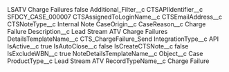 <?xml version="1.0" encoding="UTF-8"?>
<CustomMetadata xmlns="http://soap.sforce.com/2006/04/metadata" xmlns:xsi="http://www.w3.org/2001/XMLSchema-instance" xmlns:xsd="http://www.w3.org/2001/XMLSchema">
    <label>LSATV Charge Failures</label>
    <protected>false</protected>
    <values>
        <field>Additional_Filter__c</field>
        <value xsi:nil="true"/>
    </values>
    <values>
        <field>CTSAPIIdentifier__c</field>
        <value xsi:type="xsd:string">SFDCY_CASE_000007</value>
    </values>
    <values>
        <field>CTSAssignedToLoginName__c</field>
        <value xsi:nil="true"/>
    </values>
    <values>
        <field>CTSEmailAddress__c</field>
        <value xsi:nil="true"/>
    </values>
    <values>
        <field>CTSNoteType__c</field>
        <value xsi:type="xsd:string">Internal Note</value>
    </values>
    <values>
        <field>CaseOrigin__c</field>
        <value xsi:nil="true"/>
    </values>
    <values>
        <field>CaseReason__c</field>
        <value xsi:type="xsd:string">Charge Failure</value>
    </values>
    <values>
        <field>Description__c</field>
        <value xsi:type="xsd:string">Lead Stream ATV Charge Failures</value>
    </values>
    <values>
        <field>DetailsTemplateName__c</field>
        <value xsi:type="xsd:string">CTS_ChargeFailure_Send</value>
    </values>
    <values>
        <field>IntegrationType__c</field>
        <value xsi:type="xsd:string">API</value>
    </values>
    <values>
        <field>IsActive__c</field>
        <value xsi:type="xsd:boolean">true</value>
    </values>
    <values>
        <field>IsAutoClose__c</field>
        <value xsi:type="xsd:boolean">false</value>
    </values>
    <values>
        <field>IsCreateCTSNote__c</field>
        <value xsi:type="xsd:boolean">false</value>
    </values>
    <values>
        <field>IsExcludeWBN__c</field>
        <value xsi:type="xsd:boolean">true</value>
    </values>
    <values>
        <field>NoteDetailsTemplateName__c</field>
        <value xsi:nil="true"/>
    </values>
    <values>
        <field>Object__c</field>
        <value xsi:type="xsd:string">Case</value>
    </values>
    <values>
        <field>ProductType__c</field>
        <value xsi:type="xsd:string">Lead Stream ATV</value>
    </values>
    <values>
        <field>RecordTypeName__c</field>
        <value xsi:type="xsd:string">Charge Failure</value>
    </values>
</CustomMetadata>
